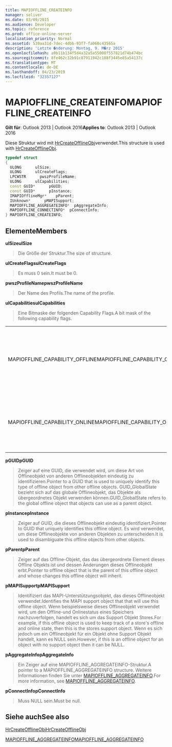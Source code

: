 ```yaml
---
title: MAPIOFFLINE_CREATEINFO
manager: soliver
ms.date: 03/09/2015
ms.audience: Developer
ms.topic: reference
ms.prod: office-online-server
localization_priority: Normal
ms.assetid: 539aa31d-7dec-4dbb-93f7-fa060c43565a
description: 'Letzte �nderung: Montag, 9. M�rz 2015'
ms.openlocfilehash: a9b11b134f5d4a32a5a55008f557821d74b474bc
ms.sourcegitcommit: 8fe462c32b91c87911942c188f3445e85a54137c
ms.translationtype: MT
ms.contentlocale: de-DE
ms.lasthandoff: 04/23/2019
ms.locfileid: "32357127"
---
```

# <a name="mapiofflinecreateinfo"></a><span data-ttu-id="5d82a-103">MAPIOFFLINE_CREATEINFO</span><span class="sxs-lookup"><span data-stu-id="5d82a-103">MAPIOFFLINE_CREATEINFO</span></span>

  
  
<span data-ttu-id="5d82a-104">**Gilt für**: Outlook 2013 | Outlook 2016</span><span class="sxs-lookup"><span data-stu-id="5d82a-104">**Applies to**: Outlook 2013 | Outlook 2016</span></span> 
  
<span data-ttu-id="5d82a-105">Diese Struktur wird mit [HrCreateOfflineObj](hrcreateofflineobj.md)verwendet.</span><span class="sxs-lookup"><span data-stu-id="5d82a-105">This structure is used with [HrCreateOfflineObj](hrcreateofflineobj.md).</span></span>
  
```cpp
typedef struct
{
  ULONG      ulSize;
  ULONG      ulCreateFlags;
  LPCWSTR      pwszProfileName;
  ULONG      ulCapabilities;
  const GUID*      pGUID;
  const GUID*      pInstance;
  IMAPIOfflineMgr*    pParent;
  IUnknown*      pMAPISupport;
  MAPIOFFLINE_AGGREGATEINFO*  pAggregateInfo;
  MAPIOFFLINE_CONNECTINFO*  pConnectInfo;
} MAPIOFFLINE_CREATEINFO;
```

## <a name="members"></a><span data-ttu-id="5d82a-106">Elemente</span><span class="sxs-lookup"><span data-stu-id="5d82a-106">Members</span></span>

 <span data-ttu-id="5d82a-107">**ulSize**</span><span class="sxs-lookup"><span data-stu-id="5d82a-107">**ulSize**</span></span>
  
> <span data-ttu-id="5d82a-108">Die Größe der Struktur.</span><span class="sxs-lookup"><span data-stu-id="5d82a-108">The size of structure.</span></span>
    
 <span data-ttu-id="5d82a-109">**ulCreateFlags**</span><span class="sxs-lookup"><span data-stu-id="5d82a-109">**ulCreateFlags**</span></span>
  
> <span data-ttu-id="5d82a-110">Es muss 0 sein.</span><span class="sxs-lookup"><span data-stu-id="5d82a-110">It must be 0.</span></span>
    
 <span data-ttu-id="5d82a-111">**pwszProfileName**</span><span class="sxs-lookup"><span data-stu-id="5d82a-111">**pwszProfileName**</span></span>
  
> <span data-ttu-id="5d82a-112">Der Name des Profils.</span><span class="sxs-lookup"><span data-stu-id="5d82a-112">The name of the profile.</span></span>
    
 <span data-ttu-id="5d82a-113">**ulCapabilities**</span><span class="sxs-lookup"><span data-stu-id="5d82a-113">**ulCapabilities**</span></span>
  
> <span data-ttu-id="5d82a-114">Eine Bitmaske der folgenden Capability Flags.</span><span class="sxs-lookup"><span data-stu-id="5d82a-114">A bit mask of the following capability flags.</span></span>
    
|||
|:-----|:-----|
|<span data-ttu-id="5d82a-115">MAPIOFFLINE_CAPABILITY_OFFLINE</span><span class="sxs-lookup"><span data-stu-id="5d82a-115">MAPIOFFLINE_CAPABILITY_OFFLINE</span></span>  <br/> |<span data-ttu-id="5d82a-116">Das Offlineobjekt kann offline geschaltet werden.</span><span class="sxs-lookup"><span data-stu-id="5d82a-116">The offline object is capable of going offline.</span></span>  <br/> |
|<span data-ttu-id="5d82a-117">MAPIOFFLINE_CAPABILITY_ONLINE</span><span class="sxs-lookup"><span data-stu-id="5d82a-117">MAPIOFFLINE_CAPABILITY_ONLINE</span></span>  <br/> |<span data-ttu-id="5d82a-118">Das Offlineobjekt kann online gehen.</span><span class="sxs-lookup"><span data-stu-id="5d82a-118">The offline object is capable of going online.</span></span>  <br/> |
   
 <span data-ttu-id="5d82a-119">**pGUID**</span><span class="sxs-lookup"><span data-stu-id="5d82a-119">**pGUID**</span></span>
  
> <span data-ttu-id="5d82a-120">Zeiger auf eine GUID, die verwendet wird, um diese Art von Offlineobjekt von anderen Offlineobjekten eindeutig zu identifizieren.</span><span class="sxs-lookup"><span data-stu-id="5d82a-120">Pointer to a GUID that is used to uniquely identify this type of offline object from other offline objects.</span></span> <span data-ttu-id="5d82a-121">GUID_GlobalState bezieht sich auf das globale Offlineobjekt, das Objekte als übergeordnetes Objekt verwenden können.</span><span class="sxs-lookup"><span data-stu-id="5d82a-121">GUID_GlobalState refers to the global offline object that objects can use as a parent object.</span></span>
    
 <span data-ttu-id="5d82a-122">**pInstance**</span><span class="sxs-lookup"><span data-stu-id="5d82a-122">**pInstance**</span></span>
  
> <span data-ttu-id="5d82a-123">Zeiger auf GUID, die dieses Offlineobjekt eindeutig identifiziert.</span><span class="sxs-lookup"><span data-stu-id="5d82a-123">Pointer to GUID that uniquely identifies this offline object.</span></span> <span data-ttu-id="5d82a-124">Es wird verwendet, um diese Offlineobjekte von anderen Objekten zu unterscheiden.</span><span class="sxs-lookup"><span data-stu-id="5d82a-124">It is used to disambiguate this offline objects from other objects.</span></span>
    
 <span data-ttu-id="5d82a-125">**pParent**</span><span class="sxs-lookup"><span data-stu-id="5d82a-125">**pParent**</span></span>
  
> <span data-ttu-id="5d82a-126">Zeiger auf das Offline-Objekt, das das übergeordnete Element dieses Offline Objekts ist und dessen Änderungen dieses Offlineobjekt erbt.</span><span class="sxs-lookup"><span data-stu-id="5d82a-126">Pointer to offline object that is the parent of this offline object and whose changes this offline object will inherit.</span></span>
    
 <span data-ttu-id="5d82a-127">**pMAPISupport**</span><span class="sxs-lookup"><span data-stu-id="5d82a-127">**pMAPISupport**</span></span>
  
>  <span data-ttu-id="5d82a-128">Identifiziert das MAPI-Unterstützungsobjekt, das dieses Offlineobjekt verwendet.</span><span class="sxs-lookup"><span data-stu-id="5d82a-128">Identifies the MAPI support object that that will use this offline object.</span></span> <span data-ttu-id="5d82a-129">Wenn beispielsweise dieses Offlineobjekt verwendet wird, um den Offline-und Onlinestatus eines Speichers nachzuverfolgen, handelt es sich um das Support Objekt Stores.</span><span class="sxs-lookup"><span data-stu-id="5d82a-129">For example, if this offline object is used to keep track of a store's offline and online state, then this is the stores support object.</span></span> <span data-ttu-id="5d82a-130">Wenn es sich jedoch um ein Offlineobjekt für ein Objekt ohne Support Objekt handelt, kann es NULL sein.</span><span class="sxs-lookup"><span data-stu-id="5d82a-130">However, if this is an offline object for an object with no support object then it can be NULL.</span></span> 
    
 <span data-ttu-id="5d82a-131">**pAggregateInfo**</span><span class="sxs-lookup"><span data-stu-id="5d82a-131">**pAggregateInfo**</span></span>
  
> <span data-ttu-id="5d82a-132">Ein Zeiger auf eine MAPIOFFLINE_AGGREGATEINFO-Struktur.</span><span class="sxs-lookup"><span data-stu-id="5d82a-132">A pointer to a MAPIOFFLINE_AGGREGATEINFO structure.</span></span> <span data-ttu-id="5d82a-133">Weitere Informationen finden Sie unter [MAPIOFFLINE_AGGREGATEINFO](mapioffline_aggregateinfo.md).</span><span class="sxs-lookup"><span data-stu-id="5d82a-133">For more information, see [MAPIOFFLINE_AGGREGATEINFO](mapioffline_aggregateinfo.md).</span></span>
    
 <span data-ttu-id="5d82a-134">**pConnectInfo**</span><span class="sxs-lookup"><span data-stu-id="5d82a-134">**pConnectInfo**</span></span>
  
> <span data-ttu-id="5d82a-135">Muss NULL sein.</span><span class="sxs-lookup"><span data-stu-id="5d82a-135">Must be null.</span></span>
    
## <a name="see-also"></a><span data-ttu-id="5d82a-136">Siehe auch</span><span class="sxs-lookup"><span data-stu-id="5d82a-136">See also</span></span>



[<span data-ttu-id="5d82a-137">HrCreateOfflineObj</span><span class="sxs-lookup"><span data-stu-id="5d82a-137">HrCreateOfflineObj</span></span>](hrcreateofflineobj.md)
  
[<span data-ttu-id="5d82a-138">MAPIOFFLINE_AGGREGATEINFO</span><span class="sxs-lookup"><span data-stu-id="5d82a-138">MAPIOFFLINE_AGGREGATEINFO</span></span>](mapioffline_aggregateinfo.md)

